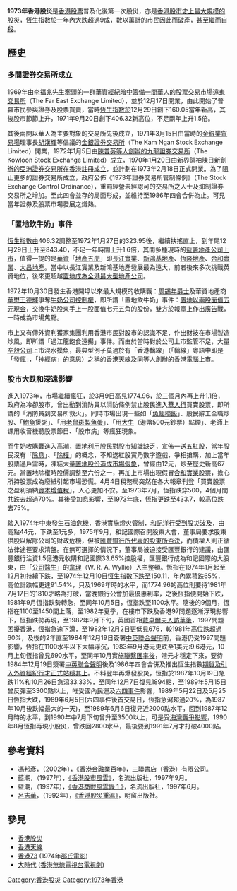 **1973年香港股災**是[香港](../Page/香港.md "wikilink")[股票](../Page/股票.md "wikilink")普及化後第一次股災，亦是[香港股市史上最大規模的股災](https://zh.wikipedia.org/wiki/香港股市 "wikilink")，[恆生指數於一年內大跌超過](https://zh.wikipedia.org/wiki/恆生指數 "wikilink")9成，數以萬計的市民因此而[破產](../Page/破產.md "wikilink")，甚至繼而[自殺](../Page/自殺.md "wikilink")。

## 歷史

### 多間證券交易所成立

1969年由[李福兆](../Page/李福兆.md "wikilink")先生牽頭的一群華資[經紀暗中籌備一間華人的股票交易市場](https://zh.wikipedia.org/wiki/經紀 "wikilink")[遠東交易所](../Page/遠東交易所.md "wikilink")（The Far East Exchange Limited），並於12月17日開業，由此開始了普羅市民參與證券及股票買賣，當時[恆生指數於](https://zh.wikipedia.org/wiki/恆生指數 "wikilink")12月29日創下160.05當年新高，其後股市節節上升，1971年9月20日創下406.32新高位，不足兩年上升1.5倍。

其後兩間以華人為主要對象的交易所先後成立，1971年3月15日由當時的[金銀業貿易場](../Page/金銀業貿易場.md "wikilink")理事長[胡漢輝](../Page/胡漢輝.md "wikilink")等倡議的[金銀證券交易所](https://zh.wikipedia.org/wiki/金銀證券交易所 "wikilink")（The Kam Ngan Stock Exchange Limited）開業，1972年1月5日由[陳普芬等人創辦的](https://zh.wikipedia.org/wiki/陳普芬 "wikilink")[九龍證券交易所](https://zh.wikipedia.org/wiki/九龍證券交易所 "wikilink")（The Kowloon Stock Exchange Limited）成立，1970年1月20日由新界領袖[陳日新創辦的](https://zh.wikipedia.org/wiki/陳日新 "wikilink")[亞洲證券交易所在香港註冊成立](https://zh.wikipedia.org/wiki/亞洲證券交易所 "wikilink")，並計劃在1973年2月18日正式開業。為了阻止更多的證券交易所成立，政府公佈《1973年證券交易所管制條例》（The Stock Exchange Control Ordinance），重罰經營未經認可的交易所之人士及抑制證券交易所之增加。至此四會並存的局面形成，並維持至1986年四會合併為止。可見當年證券及股票市場發展之熾熱。

### 「置地飲牛奶」事件

[恆生指數由](https://zh.wikipedia.org/wiki/恆生指數 "wikilink")406.32調整至1972年1月27日的323.95後，繼續扶搖直上，到年尾12月29日上升至843.40，不足一年時間上升1.6倍，其間多種現時的[藍籌地產公司上市](https://zh.wikipedia.org/wiki/藍籌股 "wikilink")，值得一提的是[華資](https://zh.wikipedia.org/wiki/華資 "wikilink")「[地產五虎](../Page/香港地產業.md "wikilink")」即[長江實業](../Page/長江實業.md "wikilink")、[新鴻基地產](../Page/新鴻基地產.md "wikilink")、[恆隆地產](https://zh.wikipedia.org/wiki/恆隆地產 "wikilink")、[合和實業](../Page/合和實業.md "wikilink")、[大昌地產](../Page/大昌集團.md "wikilink")。當中以長江實業及新鴻基地產發展最為遠大，前者後來多次挑戰英資地位，後來更超越[置地成為全港最大型地產公司](https://zh.wikipedia.org/wiki/置地 "wikilink")。

1972年10月30日發生香港開埠以來最大規模的收購戰：[周錫年](../Page/周錫年.md "wikilink")[爵士](../Page/爵士.md "wikilink")及華資地產商[華懋](https://zh.wikipedia.org/wiki/華懋 "wikilink")[王德輝](../Page/王德輝.md "wikilink")爭奪[牛奶公司控制權](https://zh.wikipedia.org/wiki/牛奶公司 "wikilink")，即所謂「置地飲牛奶」事件：[置地以兩股面值五元現金](https://zh.wikipedia.org/wiki/置地 "wikilink")，交換牛奶股東手上一股面值七元五角的股份，雙方於報章上作出[廣告](../Page/廣告.md "wikilink")戰，一時成為市場焦點。

市上又有傳外資利獲家集團利用香港市民對股市的認識不足，作出財技在市場製造炒風，即所謂「過江龍飽食遠揚」事件。而由於當時對於公司上市監管不足，大量[空殼公司](../Page/空殼公司.md "wikilink")上市混水摸魚，最典型例子莫過於有「香港黐線」（「黐線」粵語中即是「發瘋」，「神經病」的意思）之稱的[香港天線](../Page/香港天線.md "wikilink")及同等人創辦的[香港電腦上市](https://zh.wikipedia.org/wiki/香港電腦 "wikilink")。

### 股市大跌和深遠影響

進入1973年，市場繼續瘋狂，於3月9日高見1774.96，於三個月內再上升1.1倍，政府為冷卻股市，曾出動到消防員以消防條例禁止股民進入[華人行](../Page/華人行.md "wikilink")買賣股票，即所謂的「消防員到交易所救火」。同時市場出現一些如「[魚翅撈飯](../Page/魚翅撈飯.md "wikilink")」、股民辭工全職炒股、「[鮑魚](../Page/鮑魚.md "wikilink")煲粥」、「用[老鼠斑製](https://zh.wikipedia.org/wiki/老鼠斑 "wikilink")[魚蛋](https://zh.wikipedia.org/wiki/魚蛋 "wikilink")」、「用[大牛](../Page/香港五百元紙幣.md "wikilink")（港幣500元鈔票）點煙」、老師上课用收音機聽股票節目、「股市病」等瘋狂現象。

而牛奶收購戰進入高潮，[置地利用股民對股市知識缺乏](https://zh.wikipedia.org/wiki/置地 "wikilink")，宣佈一送五紅股，當年股民沒有「[除息](https://zh.wikipedia.org/wiki/除息 "wikilink")」、「[除權](https://zh.wikipedia.org/wiki/除權 "wikilink")」的概念，不知送紅股實乃數字遊戲，爭相搶購，加上當年股票過戶需時，凍結大量[置地股份造成市場假象](https://zh.wikipedia.org/wiki/置地 "wikilink")，曾經由12元，炒至歷史新高67元。當置地除權時股價調整至六份之一，再加上市場出現假冒[合和實業](../Page/合和實業.md "wikilink")股票，擔心所持股票成為廢紙引起市場恐慌。4月4日稅務局突然在各大報章刊登「買賣股票之盈利須納[資本增值稅](https://zh.wikipedia.org/wiki/資本增值稅 "wikilink")」，人心更加不安。至1973年7月，恆指趺穿500，4個月間共跌去超過70%。其後受加息影響，至1973年底，恆指更跌至433.7，較高位跌去75%。

踏入1974年中東發生[石油危機](https://zh.wikipedia.org/wiki/石油危機 "wikilink")，香港實施燈火管制，[和記洋行受到股災波及](../Page/和記黃埔.md "wikilink")，由高點44元，下跌至1元多，1975年9月，和記國際召開股東大會，董事局要求股東供股以解除公司的財政危機，但被[匯豐銀行所代表的股東所否決](https://zh.wikipedia.org/wiki/匯豐 "wikilink")，而債權人則正循法律途徑要求清盤。在無可選擇的情況下，董事局被迫接受匯豐銀行的建議，由匯豐銀行注資1.5億港元收購和記國際33.65%控股權，匯豐銀行成為和記國際的大股東，由「[公司醫生](https://zh.wikipedia.org/wiki/公司醫生 "wikilink")」的[韋理](https://zh.wikipedia.org/wiki/韋理 "wikilink")（W. R. A. Wyllie）入主整頓。恆指在1974年1月起至12月初持續下跌，至1974年12月10日[恆生指數下跌至](https://zh.wikipedia.org/wiki/恆生指數 "wikilink")150.11，年內累積跌65%，高位計跌幅更達91.54%，只及1969年時的水平，而1774.96的高位則要待1981年7月17日的1810才略為打破，當晚銀行公會加最優惠利率，之後恆指便開始下跌，1981年9月恆指跌勢轉急，至同年10月5日，恆指跌至1100水平。隨後的9個月，恆指在1100至1450間上落，至1982年夏季，在樓市下跌及香港97問題逐漸浮現影響下，恆指跌勢再現，至1982年9月下旬，英國首相[戴卓爾夫人訪華後](https://zh.wikipedia.org/wiki/戴卓爾夫人 "wikilink")，1997問題困擾香港，恆指急速下滑，至1982年12月2日更低見676，較1981年高位跌超過60%，及後的2年直至1984年12月19日簽署[中英聯合聲明](../Page/中英聯合聲明.md "wikilink")前，香港仍受1997問題影響，恆指在1100水平以下大幅浮沉，1983年9月港元更跌至1美元:9.6港元，10月上旬恆指曾見690水平，至同年10月實施[聯繫匯率後](https://zh.wikipedia.org/wiki/聯繫匯率 "wikilink")，港元才穩定下來，要待1984年12月19日簽署[中英聯合聲明](../Page/中英聯合聲明.md "wikilink")後及1986年四會合併及推出恆生指數[期貨及引入外資經紀行才正式站穩其上](https://zh.wikipedia.org/wiki/期貨 "wikilink")。不料翌年再爆發股災，恆指於1987年10月19日急跌11%和10月26日急瀉33.33%，至同年12月7日復見1894點，至1989年5月15日曾反彈至3300點以上，唯受國內民運及[六四事件](../Page/六四事件.md "wikilink")影響，1989年5月22日及5月25日恆指大跌，1989年6月5日(六四事件後首交易日，恆指急瀉超過20%，為1987年10月後跌幅最大的一天)，至1989年6月6日復見近2000點水平，回到1987年12月時的水平，到1990年中7月下旬曾升至3500以上，可是受[海灣戰爭影響](https://zh.wikipedia.org/wiki/海灣戰爭 "wikilink")，1990年8月恆指再現小股災，曾跌回2800水平，最後要到1991年7月才打破4000點。

## 參考資料

  - [馮邦彥](https://zh.wikipedia.org/wiki/馮邦彥 "wikilink")，（2002年），[《香港金融業百年》](https://webcat.hkpl.gov.hk/lib/item?id=chamo:2161801)，三聯書店（香港）有限公司。
  - 藍潮，（1997年），[《香港股市風雲》](https://webcat.hkpl.gov.hk/lib/item?id=chamo:1149764)，名流出版社，1997年9月。
  - 藍潮，（1997年），[《香港商戰風雲錄 1 》](https://webcat.hkpl.gov.hk/lib/item?id=chamo:1110875)，名流出版社，1997年6月。
  - [呂志華](https://zh.wikipedia.org/wiki/呂志華 "wikilink")，（1992年），[《香港股災重溫》](https://webcat.hkpl.gov.hk/lib/item?id=chamo:69517)，明窗出版社。

## 參見

  - [香港股災](../Page/香港股災.md "wikilink")
  - [香港天線](../Page/香港天線.md "wikilink")
  - [香港73](https://zh.wikipedia.org/wiki/香港73 "wikilink") (1974年[邵氏電影](https://zh.wikipedia.org/wiki/邵氏電影 "wikilink"))
  - [大時代](https://zh.wikipedia.org/wiki/大時代_\(1992年電視劇\) "wikilink") ([香港無線電視台電視劇](https://zh.wikipedia.org/wiki/香港無線電視台 "wikilink"))

[Category:香港股災](https://zh.wikipedia.org/wiki/Category:香港股災 "wikilink") [Category:1973年香港](https://zh.wikipedia.org/wiki/Category:1973年香港 "wikilink")